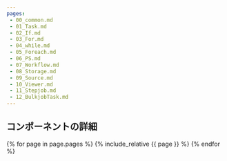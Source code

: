 ```yaml
---
pages:
 - 00_common.md
 - 01_Task.md
 - 02_If.md
 - 03_For.md
 - 04_while.md
 - 05_Foreach.md
 - 06_PS.md
 - 07_Workflow.md
 - 08_Storage.md
 - 09_Source.md
 - 10_Viewer.md
 - 11_Stepjob.md
 - 12_BulkjobTask.md
---
```

## コンポーネントの詳細
{% for page in page.pages %}
{% include_relative {{ page }} %}
{% endfor %}
